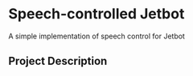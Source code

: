 # Speech-controlled Jetbot
A simple implementation of speech control for Jetbot

## Project Description
